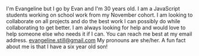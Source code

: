 I'm Evangeline but I go by Evan and I'm 30 years old. 
I am a JavaScript students working on school work from my November cohort.
I am looking to collaborate on all projects and do the best work I can possibly do while collaborating to get better.
I am always looking for help and would love to help someone else who needs it if I can.
You can reach me best at my email address. evangeline.still@gmail.com
My pronouns are she/her.
A fun fact about me is that I have a six year old son!
